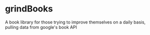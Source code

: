 # grindBooks
A book library for those trying to improve themselves on a daily basis, pulling data from google's book API
